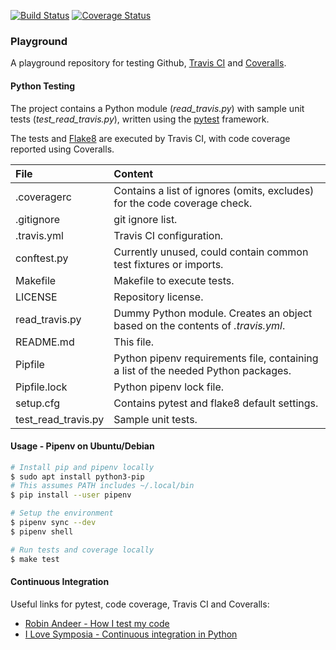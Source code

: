 [![Build Status](https://travis-ci.com/timhourigan/gh-playground.svg?branch=master)](https://travis-ci.com/timhourigan/gh-playground)
[![Coverage Status](https://coveralls.io/repos/github/timhourigan/gh-playground/badge.svg?branch=master)](https://coveralls.io/github/timhourigan/gh-playground?branch=master)

### Playground

A playground repository for testing Github, [Travis CI](https://travis-ci.org) and [Coveralls](https://coveralls.io/).

#### Python Testing

The project contains a Python module (*read_travis.py*) with sample unit tests (*test_read_travis.py*), written using the [pytest](https://docs.pytest.org/en/latest/) framework.

The tests and [Flake8](https://flake8.readthedocs.io/en/latest/index.html) are executed by Travis CI, with code coverage reported using Coveralls.

| File                | Content                                                                           |
|:--------------------|:----------------------------------------------------------------------------------|
| .coveragerc         | Contains a list of ignores (omits, excludes) for the code coverage check.         |
| .gitignore          | git ignore list.                                                                  |
| .travis.yml         | Travis CI configuration.                                                          |
| conftest.py         | Currently unused, could contain common test fixtures or imports.                  |
| Makefile            | Makefile to execute tests.                                                        |
| LICENSE             | Repository license.                                                               |
| read_travis.py      | Dummy Python module. Creates an object based on the contents of *.travis.yml*.    |
| README.md           | This file.                                                                        |
| Pipfile             | Python pipenv requirements file, containing a list of the needed Python packages. |
| Pipfile.lock        | Python pipenv lock file.                                                          |
| setup.cfg           | Contains pytest and flake8 default settings.                                      |
| test_read_travis.py | Sample unit tests.                                                                |

#### Usage - Pipenv on Ubuntu/Debian

```bash
# Install pip and pipenv locally
$ sudo apt install python3-pip
# This assumes PATH includes ~/.local/bin
$ pip install --user pipenv

# Setup the environment
$ pipenv sync --dev
$ pipenv shell

# Run tests and coverage locally
$ make test
```

#### Continuous Integration

Useful links for pytest, code coverage, Travis CI and Coveralls:

* [Robin Andeer - How I test my code](http://www.robinandeer.com/blog/2016/06/22/how-i-test-my-code-part-3/)
* [I Love Symposia - Continuous integration in Python](https://ilovesymposia.com/2014/10/01/continuous-integration-0-automated-tests-with-pytest/)
